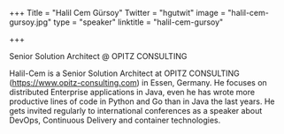 +++
Title = "Halil Cem Gürsoy"
Twitter = "hgutwit"
image = "halil-cem-gursoy.jpg"
type = "speaker"
linktitle = "halil-cem-gursoy"

+++

Senior Solution Architect @ OPITZ CONSULTING

Halil-Cem is a Senior Solution Architect at OPITZ CONSULTING (https://www.opitz-consulting.com) in Essen, Germany. He focuses on distributed Enterprise applications in Java, even he has wrote more productive lines of code in Python and Go than in Java the last years. He gets invited regularly to international conferences as a speaker about DevOps, Continuous Delivery and container technologies.